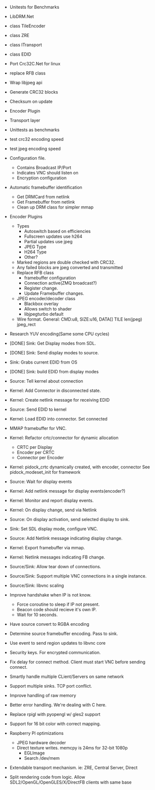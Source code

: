 * Unitests for Benchmarks
* LibDRM.Net
* class TileEncoder
* class ZRE
* class ITransport
* class EDID
* Port Crc32C.Net for linux

* replace RFB class
* Wrap libjpeg api
* Generate CRC32 blocks
* Checksum on update
* Encoder Plugin
* Transport layer

* Unittests as benchmarks
 * test crc32 encoding speed
 * test jpeg encoding speed

* Configuration file. 
  * Contains Broadcast IP/Port
  * Indicates VNC should listen on
  * Encryption configuration

* Automatic framebuffer identification
  * Get DRMCard from netlink
  * Get Framebuffer from netlink
  * Clean up DRM class for simpler mmap


* Encoder Plugins
  * Types
    * Autoswitch based on efficiencies
	* Fullscreen updates use h264
	* Partial updates use jpeg
    * JPEG Type
	* H264 Type
	* Other?
  * Marked regions are double checked with CRC32.
  * Any failed blocks are jpeg converted and transmitted
  * Replace RFB class
    * framebuffer configuration
	* Connection active(ZMQ broadcast?)
	* Register change.
	* Update Framebuffer changes.
  * JPEG encoder/decoder class
    * Blackbox overlay
	* Allows switch to shader
	* libjpegturbo default
  * Wire format.
    General: CMD:u8, SIZE:u16, DATA[]
	TILE len(jpeg) jpeg_rect

* Research YUV encoding(Same some CPU cycles)

* [DONE] Sink: Get Display modes from SDL. 
* [DONE] Sink: Send display modes to source.
* Sink: Grabs current EDID from OS
* [DONE] Sink: build EDID from display modes

* Source: Tell kernel about connection
* Kernel: Add Connector in disconnected state.

* Kernel: Create netlink message for receiving EDID
* Source: Send EDID to kernel
* Kernel: Load EDID into connector. Set connected

* MMAP framebuffer for VNC.

* Kernel: Refactor crtc/connector for dynamic allocation
  * CRTC per Display
  * Encoder per CRTC
  * Connector per Encoder
* Kernel: pidock_crtc dynamically created, with encoder, connector
  See pidock_modeset_init for framework

* Source: Wait for display events
* Kernel: Add netlink message for display events(encoder?)
* Kernel: Monitor and report display events.
* Kernel: On display change, send via Netlink
* Source: On display activation, send selected display to sink.
* Sink: Set SDL display mode, configure VNC.

* Source: Add Netlink message indicating display change.
* Kernel: Export framebuffer via mmap.
* Kernel: Netlink messages indicating FB change.

* Source/Sink: Allow tear down of connections.  

* Source/Sink: Support multiple VNC connections in a single instance.
* Source/Sink: libvnc scaling


* Improve handshake when IP is not know.
  * Force coroutine to sleep if IP not present. 
  * Beacon code should recieve it's own IP.
  * Wait for 10 seconds.

* Have source convert to RGBA encoding
* Determine source framebuffer encoding.  Pass to sink.

* Use event to send region updates to libvnc core

* Security keys. For encrypted communication.

* Fix delay for connect method.  Client must start VNC before sending connect.
* Smartly handle multiple CLient/Servers on same network
* Support multiple sinks. TCP port conflict. 

* Improve handling of raw memory
* Better error handling.  We're dealing with C here.

* Replace rpigl with pyopengl w/ gles2 support

* Support for 16 bit color with correct mapping.

* Raspberry PI optimizations
  * JPEG hardware decoder
  * Direct texture writes. memcpy is 24ms for 32-bit 1080p
    * EGLImage
	* Search /dev/mem

* Extendable transport mechanism. ie: ZRE, Central Server, Direct

* Split rendering code from logic.  Allow SDL2/OpenGL/OpenGLES/X/DirectFB clients with 
  same base
